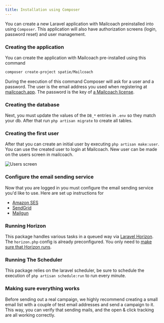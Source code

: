 ```yaml
---
title: Installation using Composer
---
```


You can create a new Laravel application with Mailcoach preinstalled into using `Composer`. This application will also have authorization screens (login, password reset) and user management.

### Creating the application

You can create the application with Mailcoach pre-installed using this command

```bash
composer create-project spatie/Mailcoach
```

During the execution of this command Composer will ask for a user and a password. The user is the email address you used when registering at [mailcoach.app](https://mailcoach.app). The password is the key of [a Mailcoach license](/docs/v2/app/general/getting-a-license).

### Creating the database

Next, you must update the values of the `DB_*` entries in `.env` so they match your db. After that run `php artisan migrate` to create all tables.

### Creating the first user

After that you can create an initial user by executing `php artisan make:user`. You can use the created user to login at Mailcoach. New user can be made on the users screen in mailcoach.

![Users screen](https://mailcoach.app/images/docs/v2/app/getting-started/users.png)

### Configure the email sending service

Now that you are logged in you must configure the email sending service you'd like to use. Here are set up instructions for

- [Amazon SES](/docs/v2/app/mail-configuration/amazon-ses)
- [SendGrid](/docs/v2/app/mail-configuration/sendgrid)
- [Mailgun](/docs/v2/app/mail-configuration/mailgun)

### Running Horizon

This package handles various tasks in a queued way via [Laravel Horizon](https://laravel.com/docs/v2/master/horizon). The `horizon.php` config is already preconfigured. You only need to [make sure that Horizon runs](https://laravel.com/docs/v2/master/horizon#running-horizon).

### Running The Scheduler

This package relies on the laravel scheduler, be sure to schedule the execution of `php artisan schedule:run` to run every minute.

### Making sure everything works

Before sending out a real campaign, we highly recommend creating a small email list with a couple of test email addresses and send a campaign to it. This way, you can verify that sending mails, and the open & click tracking are all working correctly.
